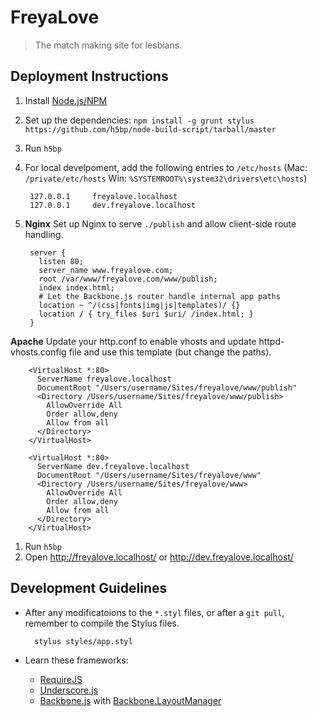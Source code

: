 # FreyaLove

> The match making site for lesbians.

## Deployment Instructions

1. Install [Node.js/NPM](http://nodejs.org/)
1. Set up the dependencies: `npm install -g grunt stylus https://github.com/h5bp/node-build-script/tarball/master`
1. Run `h5bp`
1. For local develpoment, add the following entries to `/etc/hosts` (Mac: `/private/etc/hosts` Win: `%SYSTEMROOT%\system32\drivers\etc\hosts`)

        127.0.0.1     freyalove.localhost
        127.0.0.1     dev.freyalove.localhost

1. **Nginx** Set up Nginx to serve `./publish` and allow client-side route handling.

        server {
          listen 80;
          server_name www.freyalove.com;
          root /var/www/freyalove.com/www/publish;
          index index.html;
          # Let the Backbone.js router handle internal app paths
          location ~ ^/(css|fonts|img|js|templates)/ {}
          location / { try_files $uri $uri/ /index.html; }
        }

  **Apache** Update your http.conf to enable vhosts and update httpd-vhosts.config file and use this template (but change the paths).

        <VirtualHost *:80>
          ServerName freyalove.localhost
          DocumentRoot "/Users/username/Sites/freyalove/www/publish"
          <Directory /Users/username/Sites/freyalove/www/publish>
            AllowOverride All
            Order allow,deny
            Allow from all
          </Directory>
        </VirtualHost>

        <VirtualHost *:80>
          ServerName dev.freyalove.localhost
          DocumentRoot "/Users/username/Sites/freyalove/www"
          <Directory /Users/username/Sites/freyalove/www>
            AllowOverride All
            Order allow,deny
            Allow from all
          </Directory>
        </VirtualHost>

1. Run `h5bp`
1. Open http://freyalove.localhost/ or http://dev.freyalove.localhost/

## Development Guidelines

- After any modificatoions to the `*.styl` files, or after a `git pull`, remember to compile the Stylus files.

        stylus styles/app.styl

- Learn these frameworks:
  - [RequireJS](http://requirejs.org/)
  - [Underscore.js](http://underscorejs.org/)
  - [Backbone.js](http://backbonejs.org/) with [Backbone.LayoutManager](https://github.com/tbranyen/backbone.layoutmanager)
